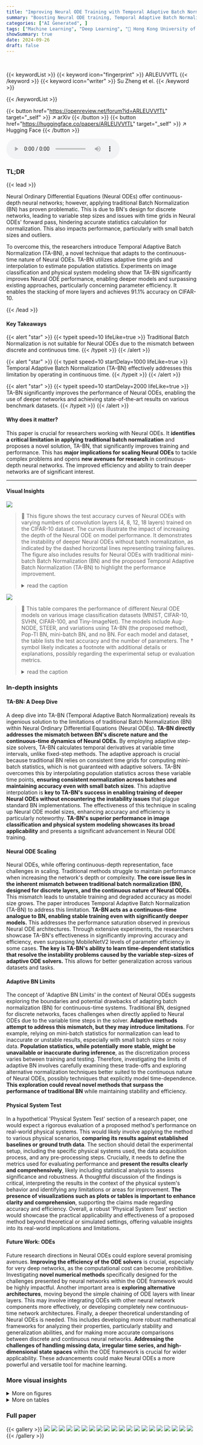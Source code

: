```yaml
---
title: "Improving Neural ODE Training with Temporal Adaptive Batch Normalization"
summary: "Boosting Neural ODE training, Temporal Adaptive Batch Normalization (TA-BN) resolves traditional Batch Normalization's limitations by providing a continuous-time counterpart, enabling deeper networks ..."
categories: ["AI Generated", ]
tags: ["Machine Learning", "Deep Learning", "🏢 Hong Kong University of Science and Technology",]
showSummary: true
date: 2024-09-26
draft: false
---
```


<br>

{{< keywordList >}}
{{< keyword icon="fingerprint" >}} ARLEUVVfTL {{< /keyword >}}
{{< keyword icon="writer" >}} Su Zheng et el. {{< /keyword >}}
 
{{< /keywordList >}}

{{< button href="https://openreview.net/forum?id=ARLEUVVfTL" target="_self" >}}
↗ arXiv
{{< /button >}}
{{< button href="https://huggingface.co/papers/ARLEUVVfTL" target="_self" >}}
↗ Hugging Face
{{< /button >}}



<audio controls>
    <source src="https://ai-paper-reviewer.com/ARLEUVVfTL/podcast.wav" type="audio/wav">
    Your browser does not support the audio element.
</audio>


### TL;DR


{{< lead >}}

Neural Ordinary Differential Equations (Neural ODEs) offer continuous-depth neural networks; however, applying traditional Batch Normalization (BN) has proven problematic.  This is due to BN's design for discrete networks, leading to variable step sizes and issues with time grids in Neural ODEs' forward pass, hindering accurate statistics calculation for normalization. This also impacts performance, particularly with small batch sizes and outliers.



To overcome this, the researchers introduce Temporal Adaptive Batch Normalization (TA-BN), a novel technique that adapts to the continuous-time nature of Neural ODEs. TA-BN utilizes adaptive time grids and interpolation to estimate population statistics. Experiments on image classification and physical system modeling show that TA-BN significantly improves Neural ODE performance, enabling deeper models and surpassing existing approaches, particularly concerning parameter efficiency.  It enables the stacking of more layers and achieves 91.1% accuracy on CIFAR-10.

{{< /lead >}}


#### Key Takeaways

{{< alert "star" >}}
{{< typeit speed=10 lifeLike=true >}} Traditional Batch Normalization is not suitable for Neural ODEs due to the mismatch between discrete and continuous time. {{< /typeit >}}
{{< /alert >}}

{{< alert "star" >}}
{{< typeit speed=10 startDelay=1000 lifeLike=true >}} Temporal Adaptive Batch Normalization (TA-BN) effectively addresses this limitation by operating in continuous time. {{< /typeit >}}
{{< /alert >}}

{{< alert "star" >}}
{{< typeit speed=10 startDelay=2000 lifeLike=true >}} TA-BN significantly improves the performance of Neural ODEs, enabling the use of deeper networks and achieving state-of-the-art results on various benchmark datasets. {{< /typeit >}}
{{< /alert >}}

#### Why does it matter?
This paper is crucial for researchers working with Neural ODEs.  It **identifies a critical limitation in applying traditional batch normalization** and proposes a novel solution, TA-BN, that significantly improves training and performance.  This has **major implications for scaling Neural ODEs** to tackle complex problems and opens **new avenues for research** in continuous-depth neural networks. The improved efficiency and ability to train deeper networks are of significant interest.

------
#### Visual Insights



![](https://ai-paper-reviewer.com/ARLEUVVfTL/figures_0_1.jpg)

> 🔼 This figure shows the test accuracy curves of Neural ODEs with varying numbers of convolution layers (4, 8, 12, 18 layers) trained on the CIFAR-10 dataset.  The curves illustrate the impact of increasing the depth of the Neural ODE on model performance.  It demonstrates the instability of deeper Neural ODEs without batch normalization, as indicated by the dashed horizontal lines representing training failures. The figure also includes results for Neural ODEs with traditional mini-batch Batch Normalization (BN) and the proposed Temporal Adaptive Batch Normalization (TA-BN) to highlight the performance improvement.
> <details>
> <summary>read the caption</summary>
> Figure 1: Test accuracies are depicted over the training epochs on CIFAR-10, utilizing Neural ODEs with different numbers of convolution layers as the backbones for learnable derivatives. Dashed horizontal lines denote instances of training failures.
> </details>





![](https://ai-paper-reviewer.com/ARLEUVVfTL/tables_6_1.jpg)

> 🔼 This table compares the performance of different Neural ODE models on various image classification datasets (MNIST, CIFAR-10, SVHN, CIFAR-100, and Tiny-ImageNet).  The models include Aug-NODE, STEER, and variations using TA-BN (the proposed method), Pop-TI BN, mini-batch BN, and no BN.  For each model and dataset, the table lists the test accuracy and the number of parameters.  The † symbol likely indicates a footnote with additional details or explanations, possibly regarding the experimental setup or evaluation metrics.
> <details>
> <summary>read the caption</summary>
> Table 1: Comparison of test accuracies and number of parameters between different Neural ODEs†.
> </details>





### In-depth insights


#### TA-BN: A Deep Dive
A deep dive into TA-BN (Temporal Adaptive Batch Normalization) reveals its ingenious solution to the limitations of traditional Batch Normalization (BN) within Neural Ordinary Differential Equations (Neural ODEs).  **TA-BN directly addresses the mismatch between BN's discrete nature and the continuous-time dynamics of Neural ODEs.**  By employing adaptive step-size solvers, TA-BN calculates temporal derivatives at variable time intervals, unlike fixed-step methods. The adaptive approach is crucial because traditional BN relies on consistent time grids for computing mini-batch statistics, which is not guaranteed with adaptive solvers. TA-BN overcomes this by interpolating population statistics across these variable time points, **ensuring consistent normalization across batches and maintaining accuracy even with small batch sizes**. This adaptive interpolation is **key to TA-BN's success in enabling training of deeper Neural ODEs without encountering the instability issues** that plague standard BN implementations.  The effectiveness of this technique in scaling up Neural ODE model sizes, enhancing accuracy and efficiency is particularly noteworthy. **TA-BN's superior performance in image classification and physical system modeling showcases its broad applicability** and presents a significant advancement in Neural ODE training.

#### Neural ODE Scaling
Neural ODEs, while offering continuous-depth representation, face challenges in scaling.  Traditional methods struggle to maintain performance when increasing the network's depth or complexity.  **The core issue lies in the inherent mismatch between traditional batch normalization (BN), designed for discrete layers, and the continuous nature of Neural ODEs.**  This mismatch leads to unstable training and degraded accuracy as model size grows.  The paper introduces Temporal Adaptive Batch Normalization (TA-BN) to address this limitation.  **TA-BN acts as a continuous-time analogue to BN, enabling stable training even with significantly deeper models.** This addresses the performance saturation observed in previous Neural ODE architectures.  Through extensive experiments, the researchers showcase TA-BN's effectiveness in significantly improving accuracy and efficiency, even surpassing MobileNetV2 levels of parameter efficiency in some cases.  **The key is TA-BN's ability to learn time-dependent statistics that resolve the instability problems caused by the variable step-sizes of adaptive ODE solvers.**  This allows for better generalization across various datasets and tasks.

#### Adaptive BN Limits
The concept of 'Adaptive BN Limits' in the context of Neural ODEs suggests exploring the boundaries and potential drawbacks of adapting batch normalization (BN) for continuous-time systems.  Traditional BN, designed for discrete networks, faces challenges when directly applied to Neural ODEs due to the variable time steps in the solver. **Adaptive methods attempt to address this mismatch, but they may introduce limitations**.  For example, relying on mini-batch statistics for normalization can lead to inaccurate or unstable results, especially with small batch sizes or noisy data. **Population statistics, while potentially more stable, might be unavailable or inaccurate during inference**, as the discretization process varies between training and testing.  Therefore, investigating the limits of adaptive BN involves carefully examining these trade-offs and exploring alternative normalization techniques better suited to the continuous nature of Neural ODEs, possibly techniques that explicitly model time-dependence.  **This exploration could reveal novel methods that surpass the performance of traditional BN** while maintaining stability and efficiency.

#### Physical System Test
In a hypothetical 'Physical System Test' section of a research paper, one would expect a rigorous evaluation of a proposed method's performance on real-world physical systems.  This would likely involve applying the method to various physical scenarios, **comparing its results against established baselines or ground truth data**. The section should detail the experimental setup, including the specific physical systems used, the data acquisition process, and any pre-processing steps.  Crucially, it needs to define the metrics used for evaluating performance and **present the results clearly and comprehensively**, likely including statistical analysis to assess significance and robustness.  A thoughtful discussion of the findings is critical, interpreting the results in the context of the physical system's behavior and identifying any limitations or areas for improvement.  **The presence of visualizations such as plots or tables is important to enhance clarity and comprehension**, supporting the claims made regarding accuracy and efficiency. Overall, a robust 'Physical System Test' section would showcase the practical applicability and effectiveness of a proposed method beyond theoretical or simulated settings, offering valuable insights into its real-world implications and limitations.

#### Future Work: ODEs
Future research directions in Neural ODEs could explore several promising avenues.  **Improving the efficiency of the ODE solvers** is crucial, especially for very deep networks, as the computational cost can become prohibitive.  Investigating **novel numerical methods** specifically designed for the challenges presented by neural networks within the ODE framework would be highly impactful.  Another important area is **exploring alternative architectures**, moving beyond the simple chaining of ODE layers with linear layers. This may involve integrating ODEs with other neural network components more effectively, or developing completely new continuous-time network architectures.  Finally, a deeper theoretical understanding of Neural ODEs is needed. This includes developing more robust mathematical frameworks for analyzing their properties, particularly stability and generalization abilities, and for making more accurate comparisons between discrete and continuous neural networks.  **Addressing the challenges of handling missing data, irregular time series, and high-dimensional state spaces** within the ODE framework is crucial for wider applicability.  These advancements could make Neural ODEs a more powerful and versatile tool for machine learning.


### More visual insights

<details>
<summary>More on figures
</summary>


![](https://ai-paper-reviewer.com/ARLEUVVfTL/figures_2_1.jpg)

> 🔼 This figure illustrates the limitations of traditional batch normalization (BN) in Neural ODEs and introduces the proposed Temporal Adaptive Batch Normalization (TA-BN).  The left panel shows how the variable time steps used by adaptive ODE solvers in the forward pass lead to misaligned time grids during training and testing, preventing the reliable accumulation of population statistics. This problem affects both Population Batch Normalization (Pop BN) and a time-independent version called Pop-TI BN.  The right panel showcases how TA-BN addresses this issue by employing temporal interpolation to accumulate running statistics and update parameters consistently during both training and testing.
> <details>
> <summary>read the caption</summary>
> Figure 2: Left: The failure of Pop BN in Neural ODEs stems from the misalignment of discretized time grids. Pop-TI BN aggregates all running mini-batch statistics into a single pair of (μ, σ²), implicitly assuming time-independent population statistics. Right: Our proposed TA-BN automatically conducts temporal interpolation to accumulate statistics and update parameters during training and testing.
> </details>



![](https://ai-paper-reviewer.com/ARLEUVVfTL/figures_3_1.jpg)

> 🔼 This figure compares the performance of three different batch normalization methods (TA-BN, mini-batch BN, and Pop-TI BN) for training Neural ODEs on the CIFAR-10 dataset.  The left panel shows that TA-BN maintains high accuracy across different batch sizes, unlike mini-batch BN, which suffers from accuracy degradation with small batch sizes. Pop-TI BN shows erratic behavior due to its time-independent statistics assumption. The middle panel demonstrates TA-BN's robustness to noisy data compared to mini-batch BN. The right panel visualizes the time-dependent nature of the output statistics generated by the Neural ODE.
> <details>
> <summary>read the caption</summary>
> Figure 3: Left: We train a Neural ODE with a U-Net backbone as the learnable derivatives on CIFAR-10. Mini-batch BN shows degraded accuracies with a batch size of 2, while TA-BN can maintain high accuracies under varying batch sizes, because it uses the estimated population statistics during testing. Pop-TI BN aggregates running statistics encountered at any time points into a single pair of μ and σ². This approach assumes time-independent statistics, leading to erroneous predictions and erratic test loss curves. Middle: When noisy data exist on average in one out of every test batch, Mini-batch BN's performance deteriorates, because the noise affects the mini-batch statistics. The backbone for learnable derivatives in this experiment consists of 6 convolution layers. Right: We plot the output statistics from the first layer of U-Net over time; they are time-dependent.
> </details>



![](https://ai-paper-reviewer.com/ARLEUVVfTL/figures_6_1.jpg)

> 🔼 This figure compares the performance of different Neural ODE architectures on CIFAR-10, focusing on the relationship between the number of parameters and test accuracy.  The primary method being compared against is the proposed TA-BN method, which shows improved performance with increased model size.  Other Neural ODE methods are shown, some of which do not follow the same 'unmixed' architectural pattern as the TA-BN model, which makes direct comparison difficult. The figure highlights TA-BN's ability to scale effectively without performance saturation, unlike other methods.
> <details>
> <summary>read the caption</summary>
> Figure 4: Comparison between different Neural ODEs on CIFAR-10. The baselines marked by yellow triangles do not adhere to the unmixed structure and are not strictly comparable to ours. It is unknown whether increasing the number of parameters inside their ODEs can lead to better accuracy.
> </details>



![](https://ai-paper-reviewer.com/ARLEUVVfTL/figures_6_2.jpg)

> 🔼 This figure compares the performance of different batch normalization methods (TA-BN, mini-batch BN, Pop-TI BN) for training Neural ODEs on the CIFAR-10 dataset.  The left panel shows that TA-BN maintains high accuracy across various batch sizes, unlike mini-batch BN which suffers at small batch sizes.  The middle panel demonstrates TA-BN's robustness to noisy data, contrasting with mini-batch BN's vulnerability. The right panel visually confirms the time-dependency of the statistics within the Neural ODE.
> <details>
> <summary>read the caption</summary>
> Figure 3: Left: We train a Neural ODE with a U-Net backbone as the learnable derivatives on CIFAR-10. Mini-batch BN shows degraded accuracies with a batch size of 2, while TA-BN can maintain high accuracies under varying batch sizes, because it uses the estimated population statistics during testing. Pop-TI BN aggregates running statistics encountered at any time points into a single pair of μ and σ². This approach assumes time-independent statistics, leading to erroneous predictions and erratic test loss curves. Middle: When noisy data exist on average in one out of every test batch, Mini-batch BN's performance deteriorates, because the noise affects the mini-batch statistics. The backbone for learnable derivatives in this experiment consists of 6 convolution layers. Right: We plot the output statistics from the first layer of U-Net over time; they are time-dependent.
> </details>



![](https://ai-paper-reviewer.com/ARLEUVVfTL/figures_7_1.jpg)

> 🔼 This figure compares the performance of Neural ODEs with and without TA-BN on CIFAR-10, demonstrating the scaling capabilities of TA-BN.  The left panel shows that Neural ODEs without BN fail to train effectively when the number of layers increases beyond a certain point, while the middle panel demonstrates that TA-BN successfully allows for the training of deeper Neural ODEs. The right panel directly compares the performance of both settings.
> <details>
> <summary>read the caption</summary>
> Figure 6: CIFAR-10 accuracies with increasing sizes of the backbones for learnable derivatives. These figures illustrate the scaling up of Neural ODEs without BN (left) and Neural ODEs with TA-BN (middle). We also compare the accuracies of these two settings in one figure (right).
> </details>



![](https://ai-paper-reviewer.com/ARLEUVVfTL/figures_7_2.jpg)

> 🔼 This figure compares the performance of different batch normalization methods in Neural ODEs on CIFAR-10.  The left panel demonstrates that TA-BN maintains high accuracy even with small batch sizes, unlike Mini-batch BN.  The middle panel shows that TA-BN is more robust to noisy data. The right panel visually confirms that the statistics used in batch normalization are time-dependent in Neural ODEs.
> <details>
> <summary>read the caption</summary>
> Figure 3: Left: We train a Neural ODE with a U-Net backbone as the learnable derivatives on CIFAR-10. Mini-batch BN shows degraded accuracies with a batch size of 2, while TA-BN can maintain high accuracies under varying batch sizes, because it uses the estimated population statistics during testing. Pop-TI BN aggregates running statistics encountered at any time points into a single pair of μ and σ². This approach assumes time-independent statistics, leading to erroneous predictions and erratic test loss curves. Middle: When noisy data exist on average in one out of every test batch, Mini-batch BN's performance deteriorates, because the noise affects the mini-batch statistics. The backbone for learnable derivatives in this experiment consists of 6 convolution layers. Right: We plot the output statistics from the first layer of U-Net over time; they are time-dependent.
> </details>



![](https://ai-paper-reviewer.com/ARLEUVVfTL/figures_8_1.jpg)

> 🔼 This figure compares the performance of three different batch normalization methods (TA-BN, Mini-batch BN, Pop-TI BN) and the case without batch normalization in training a Neural ODE on the CIFAR-10 dataset.  The left panel demonstrates that TA-BN is robust to varying batch sizes, unlike Mini-batch BN which suffers from smaller batch sizes.  Pop-TI BN, which assumes time-independent statistics, performs poorly. The middle panel shows that Mini-batch BN is sensitive to noisy data, whereas TA-BN is more robust. The right panel visualizes the time-dependent nature of the statistics generated by the Neural ODE.
> <details>
> <summary>read the caption</summary>
> Figure 3: Left: We train a Neural ODE with a U-Net backbone as the learnable derivatives on CIFAR-10. Mini-batch BN shows degraded accuracies with a batch size of 2, while TA-BN can maintain high accuracies under varying batch sizes, because it uses the estimated population statistics during testing. Pop-TI BN aggregates running statistics encountered at any time points into a single pair of μ and σ². This approach assumes time-independent statistics, leading to erroneous predictions and erratic test loss curves. Middle: When noisy data exist on average in one out of every test batch, Mini-batch BN's performance deteriorates, because the noise affects the mini-batch statistics. The backbone for learnable derivatives in this experiment consists of 6 convolution layers. Right: We plot the output statistics from the first layer of U-Net over time; they are time-dependent.
> </details>



![](https://ai-paper-reviewer.com/ARLEUVVfTL/figures_12_1.jpg)

> 🔼 This figure shows the test accuracy curves for Neural ODEs with varying numbers of convolutional layers (4, 8, 12, 18) as the backbone for the learnable temporal derivatives, trained on the CIFAR-10 dataset.  The impact of batch normalization (BN) is also shown.  The curves illustrate the relationship between model depth and training stability.  The dashed lines indicate training failures, demonstrating that deeper Neural ODEs without appropriate techniques often fail to converge during training.
> <details>
> <summary>read the caption</summary>
> Figure 1: Test accuracies are depicted over the training epochs on CIFAR-10, utilizing Neural ODEs with different numbers of convolution layers as the backbones for learnable derivatives. Dashed horizontal lines denote instances of training failures.
> </details>



</details>




<details>
<summary>More on tables
</summary>


![](https://ai-paper-reviewer.com/ARLEUVVfTL/tables_7_1.jpg)
> 🔼 This table compares the test accuracy of three different Neural ODE variations (Aug-NODE, HBNODE, and SONODE) with and without the application of Temporal Adaptive Batch Normalization (TA-BN). It demonstrates the performance improvement achieved by incorporating TA-BN into these existing Neural ODE architectures.
> <details>
> <summary>read the caption</summary>
> Table 2: Comparison between Neural ODE variations with and without TA-BN on CIFAR-10†.
> </details>

![](https://ai-paper-reviewer.com/ARLEUVVfTL/tables_8_1.jpg)
> 🔼 This table compares the performance of different Neural ODE models across various datasets (MNIST, CIFAR-10, SVHN, CIFAR-100, and Tiny-ImageNet).  It shows the test accuracy and the number of parameters for each model, including those using Aug-NODE, STEER, versions without batch normalization (BN), with TA-BN (the proposed method), Pop-TI BN, and Mini-batch BN.  The table helps to illustrate the impact of TA-BN on model accuracy and efficiency by comparing it to various baselines.  Note that 'N/A' indicates data not available in the original papers.
> <details>
> <summary>read the caption</summary>
> Table 3: Comparison of test accuracies and number of parameters between different Neural ODEs†.
> </details>

![](https://ai-paper-reviewer.com/ARLEUVVfTL/tables_13_1.jpg)
> 🔼 This table presents the ablation study on different ODE solvers (Euler and Dopri5) while using different batch normalization methods in a Neural ODE model. It demonstrates the impact of the ODE solver and different BN methods (w/o BN, w/ Pop-TI BN, w/ Mini-batch BN, and w/ TA-BN) on the model's accuracy, indicating the superiority of TA-BN across various solvers.
> <details>
> <summary>read the caption</summary>
> Table 4: Ablation study on ODE solvers.
> </details>

![](https://ai-paper-reviewer.com/ARLEUVVfTL/tables_13_2.jpg)
> 🔼 This table compares the performance of different Neural ODE models on various image classification datasets (MNIST, CIFAR-10, SVHN, CIFAR-100, and Tiny-ImageNet).  It shows the test accuracy and the number of parameters for each model.  Models include those using TA-BN (Temporal Adaptive Batch Normalization), Mini-batch BN, Pop-TI BN, and no Batch Normalization.  The table highlights the parameter efficiency of TA-BN, demonstrating that it achieves competitive accuracy with fewer parameters compared to other methods.
> <details>
> <summary>read the caption</summary>
> Table 1: Comparison of test accuracies and number of parameters between different Neural ODEs†.
> </details>

</details>




### Full paper

{{< gallery >}}
<img src="https://ai-paper-reviewer.com/ARLEUVVfTL/1.png" class="grid-w50 md:grid-w33 xl:grid-w25" />
<img src="https://ai-paper-reviewer.com/ARLEUVVfTL/2.png" class="grid-w50 md:grid-w33 xl:grid-w25" />
<img src="https://ai-paper-reviewer.com/ARLEUVVfTL/3.png" class="grid-w50 md:grid-w33 xl:grid-w25" />
<img src="https://ai-paper-reviewer.com/ARLEUVVfTL/4.png" class="grid-w50 md:grid-w33 xl:grid-w25" />
<img src="https://ai-paper-reviewer.com/ARLEUVVfTL/5.png" class="grid-w50 md:grid-w33 xl:grid-w25" />
<img src="https://ai-paper-reviewer.com/ARLEUVVfTL/6.png" class="grid-w50 md:grid-w33 xl:grid-w25" />
<img src="https://ai-paper-reviewer.com/ARLEUVVfTL/7.png" class="grid-w50 md:grid-w33 xl:grid-w25" />
<img src="https://ai-paper-reviewer.com/ARLEUVVfTL/8.png" class="grid-w50 md:grid-w33 xl:grid-w25" />
<img src="https://ai-paper-reviewer.com/ARLEUVVfTL/9.png" class="grid-w50 md:grid-w33 xl:grid-w25" />
<img src="https://ai-paper-reviewer.com/ARLEUVVfTL/10.png" class="grid-w50 md:grid-w33 xl:grid-w25" />
<img src="https://ai-paper-reviewer.com/ARLEUVVfTL/11.png" class="grid-w50 md:grid-w33 xl:grid-w25" />
<img src="https://ai-paper-reviewer.com/ARLEUVVfTL/12.png" class="grid-w50 md:grid-w33 xl:grid-w25" />
<img src="https://ai-paper-reviewer.com/ARLEUVVfTL/13.png" class="grid-w50 md:grid-w33 xl:grid-w25" />
<img src="https://ai-paper-reviewer.com/ARLEUVVfTL/14.png" class="grid-w50 md:grid-w33 xl:grid-w25" />
<img src="https://ai-paper-reviewer.com/ARLEUVVfTL/15.png" class="grid-w50 md:grid-w33 xl:grid-w25" />
<img src="https://ai-paper-reviewer.com/ARLEUVVfTL/16.png" class="grid-w50 md:grid-w33 xl:grid-w25" />
<img src="https://ai-paper-reviewer.com/ARLEUVVfTL/17.png" class="grid-w50 md:grid-w33 xl:grid-w25" />
<img src="https://ai-paper-reviewer.com/ARLEUVVfTL/18.png" class="grid-w50 md:grid-w33 xl:grid-w25" />
<img src="https://ai-paper-reviewer.com/ARLEUVVfTL/19.png" class="grid-w50 md:grid-w33 xl:grid-w25" />
<img src="https://ai-paper-reviewer.com/ARLEUVVfTL/20.png" class="grid-w50 md:grid-w33 xl:grid-w25" />
{{< /gallery >}}